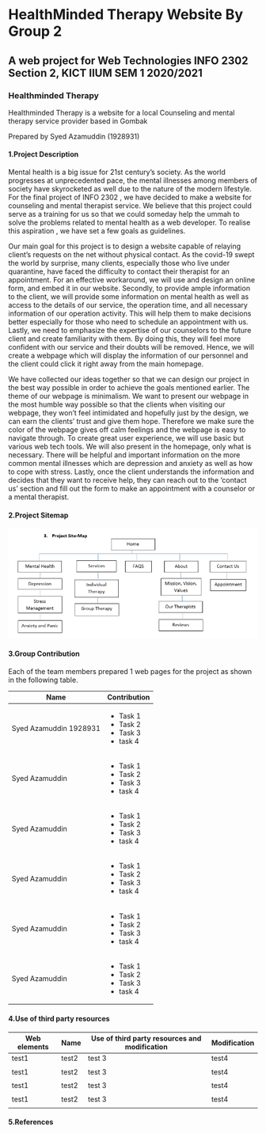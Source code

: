 # HealthMinded Therapy Website By Group 2

## A web project for Web Technologies INFO 2302 Section 2, KICT IIUM SEM 1 2020/2021

### Healthminded Therapy

Healthminded Therapy is a website for a local Counseling and mental therapy service provider based in Gombak

Prepared by Syed Azamuddin \(1928931\)

#### 1.**Project Description**

Mental health is a big issue for 21st century’s society. As the world progresses at unprecedented pace, the mental illnesses among members of society have skyrocketed as well due to the nature of the modern lifestyle. For the final project of INFO 2302 , we have decided to make a website for counseling and mental therapist service. We believe that this project could serve as a training for us so that we could someday help the ummah to solve the problems related to mental health as a web developer. To realise this aspiration , we have set a few goals as guidelines.

Our main goal for this project is to design a website capable of relaying client’s requests on the net without physical contact. As the covid-19 swept the world by surprise, many clients, especially those who live under quarantine, have faced the difficulty to contact their therapist for an appointment. For an effective workaround, we will use and design an online form, and embed it in our website. Secondly, to provide ample information to the client, we will provide some information on mental health as well as access to the details of our service, the operation time, and all necessary information of our operation activity. This will help them to make decisions better especially for those who need to schedule an appointment with us. Lastly, we need to emphasize the expertise of our counselors to the future client and create familiarity with them. By doing this, they will feel more confident with our service and their doubts will be removed. Hence, we will create a webpage which will display the information of our personnel and the client could click it right away from the main homepage.

We have collected our ideas together so that we can design our project in the best way possible in order to achieve the goals mentioned earlier. The theme of our webpage is minimalism. We want to present our webpage in the most humble way possible so that the clients when visiting our webpage, they won’t feel intimidated and hopefully just by the design, we can earn the clients’ trust and give them hope. Therefore we make sure the color of the webpage gives off calm feelings and the webpage is easy to navigate through. To create great user experience, we will use basic but various web tech tools. We will also present in the homepage, only what is necessary. There will be helpful and important information on the more common mental illnesses which are depression and anxiety as well as how to cope with stress. Lastly, once the client understands the information and decides that they want to receive help, they can reach out to the ‘contact us’ section and fill out the form to make an appointment with a counselor or a mental therapist.

#### 2.**Project Sitemap**

<img src="images/sitemap.png" alt="healthminded sitemap picture">

#### 3.**Group Contribution**

Each of the team members prepared 1 web pages for the project as shown in the following table.

| Name                   | Contribution                                                           |
| ---------------------- | ---------------------------------------------------------------------- |
| Syed Azamuddin 1928931 | <ul> <li>Task 1</li><li>Task 2</li><li>Task 3</li><li>task 4</li></ul> |
| Syed Azamuddin         | <ul> <li>Task 1</li><li>Task 2</li><li>Task 3</li><li>task 4</li></ul> |
| Syed Azamuddin         | <ul> <li>Task 1</li><li>Task 2</li><li>Task 3</li><li>task 4</li></ul> |
| Syed Azamuddin         | <ul> <li>Task 1</li><li>Task 2</li><li>Task 3</li><li>task 4</li></ul> |
| Syed Azamuddin         | <ul> <li>Task 1</li><li>Task 2</li><li>Task 3</li><li>task 4</li></ul> |
| Syed Azamuddin         | <ul> <li>Task 1</li><li>Task 2</li><li>Task 3</li><li>task 4</li></ul> |

#### 4.**Use of third party resources**

| Web elements | Name  | Use of third party resources and modification | Modification |
| ------------ | ----- | --------------------------------------------- | ------------ |
| test1        | test2 | test 3                                        | test4        |
|              |       |                                               |              |
| test1        | test2 | test 3                                        | test4        |
|              |       |                                               |              |
| test1        | test2 | test 3                                        | test4        |
|              |       |                                               |              |
| test1        | test2 | test 3                                        | test4        |
|              |       |                                               |              |

#### 5.**References**

